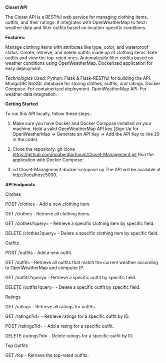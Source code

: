**Closet API**

The Closet API is a RESTful web service for managing clothing items, outfits, and their ratings. It integrates with OpenWeatherMap to fetch weather data and filter outfits based on location-specific conditions.


**Features:**

Manage clothing items with attributes like type, color, and waterproof status. Create, retrieve, and delete outfits made up of clothing items. Rate outfits and view the top-rated ones. Automatically filter outfits based on weather conditions using OpenWeatherMap. Dockerized application for easy deployment.

*Technologies Used*:
Python: Flask & Flask-RESTful for building the API. MongoDB: NoSQL database for storing clothes, outfits, and ratings. Docker Compose: For containerized deployment. OpenWeatherMap API: For weather data integration.


**Getting Started**

To run this API locally, follow these steps:

1. Make sure you have Docker and Docker Compose installed on your machine.
Hold a valid OpenWeatherMap API key (Sign Up for OpenWeatherMap -> Generate an API Key -> Add the API Key to line 20 in the code).

2. Clone the repository: git clone https://github.com/noabenborhoum/Closet-Management.git
Run the application with Docker Compose:

3. cd Closet-Management docker-compose up The API will be available at http://localhost:5000.



**API Endpoints**

Clothes

POST /clothes - Add a new clothing item.

GET /clothes - Retrieve all clothing items.

GET /clothes?query= - Retrieve a specific clothing item by specific field.

DELETE /clothes?query= - Delete a specific clothing item by specific field.

Outfits

POST /outfits - Add a new outfit.

GET /outfits - Retrieve all outfits that match the current weather according to OpenWeatherMap and computer IP.

GET /outfits?query= - Retrieve a specific outfit by specific field.

DELETE /outfits?query= - Delete a specific outfit by specific field.

Ratings

GET /ratings - Retrieve all ratings for outfits.

GET /ratings?id= - Retrieve ratings for a specific outfit by ID.

POST /ratings?id= - Add a rating for a specific outfit.

DELETE /ratings?id= - Delete ratings for a specific outfit by ID.

Top Outfits

GET /top - Retrieve the top-rated outfits.

